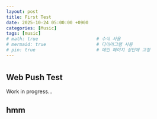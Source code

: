 ```yaml
---
layout: post
title: First Test
date: 2025-10-24 05:00:00 +0900
categories: [Music]
tags: [music]
# math: true                      # 수식 사용
# mermaid: true                   # 다이어그램 사용
# pin: true                       # 메인 페이지 상단에 고정
---
```

# 
## Web Push Test

Work in progress...

## hmm
